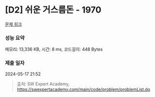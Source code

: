 # [D2] 쉬운 거스름돈 - 1970 

[문제 링크](https://swexpertacademy.com/main/code/problem/problemDetail.do?contestProbId=AV5PsIl6AXIDFAUq) 

### 성능 요약

메모리: 13,336 KB, 시간: 8 ms, 코드길이: 448 Bytes

### 제출 일자

2024-05-17 21:52



> 출처: SW Expert Academy, https://swexpertacademy.com/main/code/problem/problemList.do